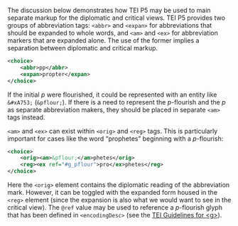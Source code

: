 The discussion below demonstrates how TEI P5 may be used to main separate markup for the diplomatic and critical views. TEI P5 provides two groups of abbreviation tags: `<abbr>` and `<expan>` for abbreviations that should be expanded to whole words, and `<am>` and `<ex>` for abbreviation markers that are expanded alone. The use of the former implies a separation between diplomatic and critical markup.

```xml
<choice>
    <abbr>pp</abbr>
    <expan>propter</expan>
</choice>
```
If the initial *p* were flourished, it could be represented with an entity like `&#xA753;` (`&pflour;`). If there is a need to represent the *p*-flourish and the *p* as separate abbreviation makers, they should be placed in separate `<am>` tags instead.

`<am>` and `<ex>` can exist within `<orig>` and `<reg>` tags. This is particularly important for cases like the word “prophetes” beginning with a *p*-flourish:

```xml
<choice>
	<orig><am>&pflour;</am>phetes</orig>
	<reg><ex ref="#g_pflour">pro</ex>phetes</reg>
</choice>
```

Here the `<orig>` element contains the diplomatic reading of the abbreviation mark. However, it can be toggled with the expanded form housed in the `<reg>` element (since the expansion is also what we would want to see in the critical view). The `@ref` value may be used to reference a *p*-flourish glyph that has been defined in `<encodingDesc>` (see the [TEI Guidelines for &lt;g&gt;](http://www.tei-c.org/release/doc/tei-p5-doc/en/html/ref-g.html)).
